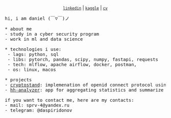 <p align="center">
  <a href="https://www.linkedin.com/in/daniel-spiridonov-853bb8265/"><code>linkedin</code></a> |
  <a href="https://www.kaggle.com/xean0000"><code>kaggle</code></a> |
  <a href="https://notaskynet.github.io/cv/"><code>cv</code></a>
</p>

<pre>
hi, i am daniel (￣▽￣)ノ

* about me
- study in a cyber security program
- work in ml and data science

* technologies i use:
 - lags: python, sql
 - libs: pytorch, pandas, scipy, numpy, fastapi, requests
 - tech: mlflow, apache airflow, docker, postman, 
 - os: linux, macos

* projects
- <a href="https://github.com/Open-Crypto-Stand/CryptoStand">cryptostand</a>: implemenation of openid connect protocol using russian cryptoproviders
- <a href="https://github.com/notaskynet/HeadHunterAnalyser">hh-analyzer</a>: app for aggregating statistics and summarize job requirements/responsibilities 

if you want to contact me, here are my contacts:
- mail: sprv-4@yandex.ru
- telegram: @daspiridonov
</pre>
